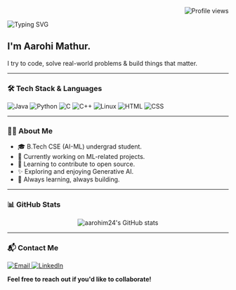 <p align="right">
  <img src="https://komarev.com/ghpvc/?username=aarohim24&style=flat-square" alt="Profile views" />
</p>

<p align="left">
  <img src="https://readme-typing-svg.demolab.com?font=Fira+Code&weight=700&size=22&pause=1000&color=FFA500&center=false&vCenter=false&width=435&lines=Hello+there+%3A)" alt="Typing SVG" />
</p>

## I'm Aarohi Mathur.

I try to code, solve real-world problems & build things that matter.

---

### 🛠️ Tech Stack & Languages

<p>
  <img src="https://img.shields.io/badge/Java-007396?style=flat-square&logo=java&logoColor=white" alt="Java" />
  <img src="https://img.shields.io/badge/Python-3776AB?style=flat-square&logo=python&logoColor=white" alt="Python" />
  <img src="https://img.shields.io/badge/C-00599C?style=flat-square&logo=c&logoColor=white" alt="C" />
  <img src="https://img.shields.io/badge/C++-00599C?style=flat-square&logo=c%2B%2B&logoColor=white" alt="C++" />
  <img src="https://img.shields.io/badge/Linux-FCC624?style=flat-square&logo=linux&logoColor=black" alt="Linux" />
  <img src="https://img.shields.io/badge/HTML5-E34F26?style=flat-square&logo=html5&logoColor=white" alt="HTML" />
  <img src="https://img.shields.io/badge/CSS3-1572B6?style=flat-square&logo=css3&logoColor=white" alt="CSS" />
</p>

---

### 👨‍💻 About Me

- 🎓 B.Tech CSE (AI-ML) undergrad student.
- 🤖 Currently working on ML-related projects.  
- 🌱 Learning to contribute to open source.  
- ✨ Exploring and enjoying Generative AI.  
- 🚀 Always learning, always building. 

---

### 📊 GitHub Stats

<p align="center">
  <img src="https://github-readme-stats.vercel.app/api?username=aarohim24&show_icons=true&theme=dark&hide_title=true" alt="aarohim24's GitHub stats" />
</p>

---

### 📬 Contact Me

<p>
  <a href="mailto:aarohimathur247@gmail.com">
    <img src="https://img.shields.io/badge/Email-D14836?style=flat-square&logo=gmail&logoColor=white" alt="Email" />
  </a>
  <a href="https://www.linkedin.com/in/aarohi-mathur-60968121a/" target="_blank">
    <img src="https://img.shields.io/badge/LinkedIn-0077B5?style=flat-square&logo=linkedin&logoColor=white" alt="LinkedIn" />
  </a>
</p>

**Feel free to reach out if you'd like to collaborate!**
